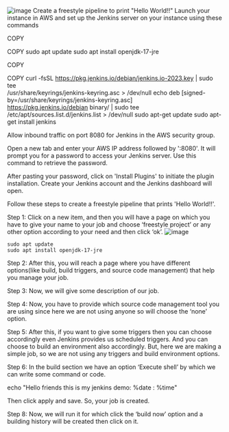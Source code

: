 ![image](https://github.com/user-attachments/assets/008db4c5-55c2-43db-920b-81fa27c81030)
Create a freestyle pipeline to print "Hello World!!"
Launch your instance in AWS and set up the Jenkins server on your instance using these commands





COPY

COPY
sudo apt update
sudo apt install openjdk-17-jre

COPY

COPY
curl -fsSL https://pkg.jenkins.io/debian/jenkins.io-2023.key | sudo tee \
  /usr/share/keyrings/jenkins-keyring.asc > /dev/null
echo deb [signed-by=/usr/share/keyrings/jenkins-keyring.asc] \
  https://pkg.jenkins.io/debian binary/ | sudo tee \
  /etc/apt/sources.list.d/jenkins.list > /dev/null
sudo apt-get update
sudo apt-get install jenkins


Allow inbound traffic on port 8080 for Jenkins in the AWS security group.


Open a new tab and enter your AWS IP address followed by ':8080'. It will prompt you for a password to access your Jenkins server. Use this command to retrieve the password.




After pasting your password, click on 'Install Plugins' to initiate the plugin installation. Create your Jenkins account and the Jenkins dashboard will open.


Follow these steps to create a freestyle pipeline that prints 'Hello World!!'.

Step 1: Click on a new item, and then you will have a page on which you have to give your name to your job and choose ‘freestyle project’ or any other option according to your need and then click ‘ok’.
![image](https://github.com/user-attachments/assets/def3e288-fe8f-40c3-8270-a04cab521361)
```
sudo apt update
sudo apt install openjdk-17-jre
```

Step 2: After this, you will reach a page where you have different options(like build, build triggers, and source code management) that help you manage your job.

Step 3: Now, we will give some description of our job.



Step 4: Now, you have to provide which source code management tool you are using since here we are not using anyone so will choose the ‘none’ option.


Step 5: After this, if you want to give some triggers then you can choose accordingly even Jenkins provides us scheduled triggers. And you can choose to build an environment also accordingly. But, here we are making a simple job, so we are not using any triggers and build environment options.

Step 6: In the build section we have an option ‘Execute shell’ by which we can write some command or code.



echo "Hello friends this is my jenkins demo: %date : %time"


Then click apply and save. So, your job is created.

Step 8: Now, we will run it for which click the ‘build now’ option and a building history will be created then click on it.





